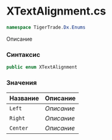 
# XTextAlignment.cs
```csharp
namespace TigerTrade.Dx.Enums
```



Описание

### Синтаксис
```csharp
public enum XTextAlignment
```


### Значения
| Название | Описание |
| --- | --- |
| `Left` | *Описание* |
| `Right` | *Описание* |
| `Center` | *Описание* |




